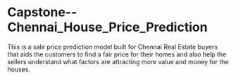 # Capstone--Chennai_House_Price_Prediction
This is a sale price prediction model built for Chennai Real Estate buyers that aids the customers to find a fair price for their homes and also help the sellers understand what factors are attracting more value and money for the houses.
